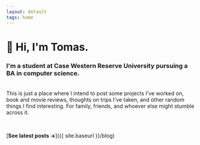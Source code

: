 ```yaml
---
layout: default
tags: home
---
```


# 👋 Hi, I'm Tomas.



### I'm a student at Case Western Reserve University pursuing a BA in computer science.

<div class="custom-break"></div>

This is just a place where I intend to post some projects I've worked on, book and movie reviews, thoughts on trips I've taken, and other random things I find interesting. For family, friends, and whoever else might stumble across it.

<br>

[**See latest posts →**]({{ site.baseurl }}/blog)

<style>
    .custom-break {
  margin-top: 2.5em;
}
